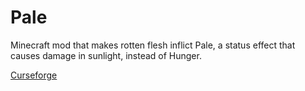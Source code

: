 # Pale

Minecraft mod that makes rotten flesh inflict Pale, a status effect that causes damage in sunlight, instead of Hunger.

[Curseforge](https://www.curseforge.com/minecraft/mc-mods/pale)
